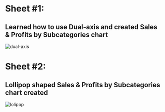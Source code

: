
# Sheet #1: 
## Learned how to use Dual-axis and created Sales & Profits by Subcategories chart

![dual-axis](https://github.com/bilal-ozgur/my-Data-Science-studies/assets/130503711/ebbee573-e562-4a86-a6d2-7ecb56c6de56)

# Sheet #2: 
##  Lollipop shaped Sales & Profits by Subcategories chart created

![lolipop](https://github.com/bilal-ozgur/my-Data-Science-studies/assets/130503711/1bf00281-51bc-4ddd-bc61-f2a65ae30601)
